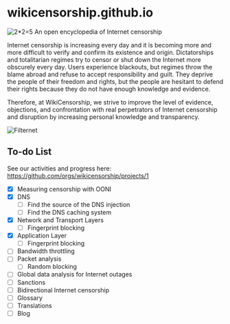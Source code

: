 # wikicensorship.github.io
  
![2*2=5](https://github.com/wikicensorship/wikicensorship.github.io/raw/main/static/android-chrome-192x192.png) 
An open encyclopedia of Internet censorship 

Internet censorship is increasing every day and it is becoming more and more difficult to verify and confirm its existence and origin. 
Dictatorships and totalitarian regimes try to censor or shut down the Internet more obscurely every day.
Users experience blackouts, but regimes throw the blame abroad and refuse to accept responsibility and guilt.
They deprive the people of their freedom and rights, but the people are hesitant to defend their rights because they do not have enough knowledge and evidence.

Therefore, at WikiCensorship, we strive to improve the level of evidence, objections, and confrontation with real perpetrators of Internet censorship and disruption by increasing personal knowledge and transparency.


![Filternet](https://github.com/wikicensorship/wikicensorship.github.io/raw/main/static/images/filternet.png)

## To-do List

See our activities and progress here: https://github.com/orgs/wikicensorship/projects/1

- [x] Measuring censorship with OONI
- [x] DNS
  - [ ] Find the source of the DNS injection
  - [ ] Find the DNS caching system
- [x] Network and Transport Layers
  - [ ] Fingerprint blocking
- [x] Application Layer
  - [ ] Fingerprint blocking
- [ ] Bandwidth throttling 
- [ ] Packet analysis
  - [ ] Random blocking
- [ ] Global data analysis for Internet outages
- [ ] Sanctions
- [ ] Bidirectional Internet censorship
- [ ] Glossary
- [ ] Translations
- [ ] Blog
